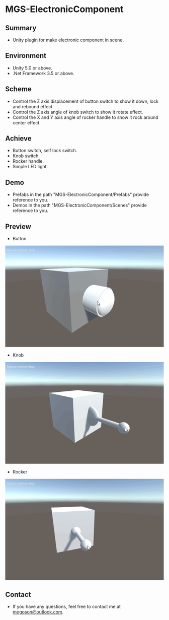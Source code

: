 ﻿# MGS-ElectronicComponent

## Summary
- Unity plugin for make electronic component in scene.

## Environment
- Unity 5.0 or above.
- .Net Framework 3.5 or above.

## Scheme
- Control the Z axis displacement of button switch to show it down, lock and rebound effect.
- Control the Z axis angle of knob switch to show it rotate effect.
- Control the X and Y axis angle of rocker handle to show it rock around center effect.

## Achieve
- Button switch, self lock switch.
- Knob switch.
- Rocker handle.
- Simple LED light.

## Demo
- Prefabs in the path "MGS-ElectronicComponent/Prefabs" provide reference to you.
- Demos in the path "MGS-ElectronicComponent/Scenes" provide reference to you.

## Preview
- Button

![Button Switch](./Attachment/README_Image/Button.gif)

- Knob

![Knob Switch](./Attachment/README_Image/Knob.gif)

- Rocker

![Rocker Handle](./Attachment/README_Image/Rocker.gif)﻿

## Contact
- If you have any questions, feel free to contact me at mogoson@outlook.com.